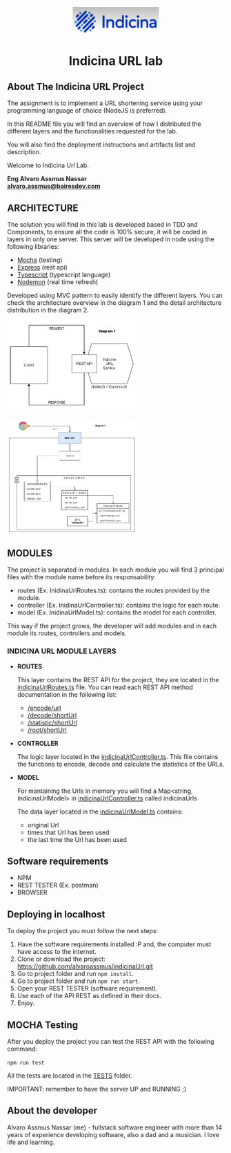<p style="text-align: center;">
  <img alt="logo" src="https://raw.githubusercontent.com/alvaroassmus/indicinaUrl/master/docs/assets/indicina.png" width="200">
</p>
<div style="text-align: center; width: 100%;"> 
  <h1>Indicina URL lab</h1>
</div>

## About The Indicina URL Project

The assignment is to implement a URL shortening service using your programming language of choice (NodeJS is preferred).

In this README file you will find an overview of how I distributed the different layers and the functionalities requested for the lab.

You will also find the deployment instructions and artifacts list and description.

Welcome to Indicina Url Lab.

**Eng Alvaro Assmus Nassar**<br/>
**alvaro.assmus@bairesdev.com**

## ARCHITECTURE

The solution you will find in this lab is developed based in TDD and Components, to ensure all the code is 100% secure, it will be coded in layers in only one server. This server will be developed in node using the following libraries:

  * <a target="_blank" href="https://www.npmjs.com/package/mocha">Mocha</a> (testing)
  * <a target="_blank" href="https://www.npmjs.com/package/express">Express</a> (rest api)
  * <a target="_blank" href="https://www.npmjs.com/package/typescript">Typescript</a> (typescript language)
  * <a target="_blank" href="https://www.npmjs.com/package/nodemon">Nodemon</a> (real time refresh)

Developed using MVC pattern to easily identify the different layers. You can check the architecture overview in the diagram 1 and the detail architecture distribution in the diagram 2.

<img alt="Diagram 1" src="https://raw.githubusercontent.com/alvaroassmus/indicinaUrl/master/docs/assets/Diagram1.png" width="300"/>
<br/>
<br/>
<img alt="Diagram 2" src="https://raw.githubusercontent.com/alvaroassmus/indicinaUrl/master/docs/assets/Diagram2.png" width="300"/>

## MODULES

The project is separated in modules. In each module you will find 3 principal files with the module name before its responsability:
- routes (Ex. InidinaUrlRoutes.ts): contains the routes provided by the module.
- controller (Ex. InidinaUrlController.ts): contains the logic for each route.
- model (Ex. InidinaUrlModel.ts): contains the model for each controller.

This way if the project grows, the developer will add modules and in each module its routes, controllers and models. 

### INDICINA URL MODULE LAYERS

  * **ROUTES**

    This layer contains the REST API for the project, they are located in the <a href="https://github.com/alvaroassmus/indicinaUrl/blob/master/src/modules/indicinaUrl/indicinaUrlRoutes.ts" target="_blank">indicinaUrlRoutes.ts</a> file. 
    You can read each REST API method documentation in the following list:
      - [/encode/url](https://github.com/alvaroassmus/indicinaUrl/blob/master/docs/rest/encode.md)
      - [/decode/shortUrl](https://github.com/alvaroassmus/indicinaUrl/blob/master/docs/rest/decode.md)
      - [/statistic/shortUrl](https://github.com/alvaroassmus/indicinaUrl/blob/master/docs/rest/statistic.md)
      - [/root/shortUrl](https://github.com/alvaroassmus/indicinaUrl/blob/master/docs/rest/root.md)

  * **CONTROLLER**

    The logic layer located in the <a href="https://github.com/alvaroassmus/indicinaUrl/blob/master/src/modules/indicinaUrl/indicinaUrlController.ts" target="_blank">indicinaUrlController.ts</a>. This file contains the functions to encode, decode and calculate the statistics of the URLs.  

  * **MODEL**

    For mantaining the Urls in memory you will find a Map<string, IndicinaUrlModel> in <a href="https://github.com/alvaroassmus/indicinaUrl/blob/master/src/modules/indicinaUrl/indicinaUrlController.ts" target="_blank">indicinaUrlController.ts</a> called indicinaUrls

    The data layer located in the <a href="https://github.com/alvaroassmus/indicinaUrl/blob/master/src/modules/indicinaUrl/indicinaUrlModel.ts" target="_blank">indicinaUrlModel.ts</a> contains:
      - original Url
      - times that Url has been used
      - the last time the Url has been used
      
## Software requirements

- NPM
- REST TESTER (Ex. postman)
- BROWSER

## Deploying in localhost

To deploy the project you must follow the next steps:

1. Have the software requirements installed :P and, the computer must have access to the internet.
2. Clone or download the project: https://github.com/alvaroassmus/indicinaUrl.git
3. Go to project folder and run `npm install`.
4. Go to project folder and run `npm run start`.
5. Open your REST TESTER (software requirement).
6. Use each of the API REST as defined in their docs.
7. Enjoy.

## MOCHA Testing

After you deploy the project you can test the REST API with the following command:

`npm run test`

All the tests are located in the <a href="https://github.com/alvaroassmus/indicinaUrl/blob/master/src/test" target="_blank">TESTS</a> folder. 

IMPORTANT: remember to have the server UP and RUNNING ;)

## About the developer

Alvaro Assmus Nassar (me) - fullstack software engineer with more than 14 years of experience developing software, also a dad and a musician. I love life and learning. 
